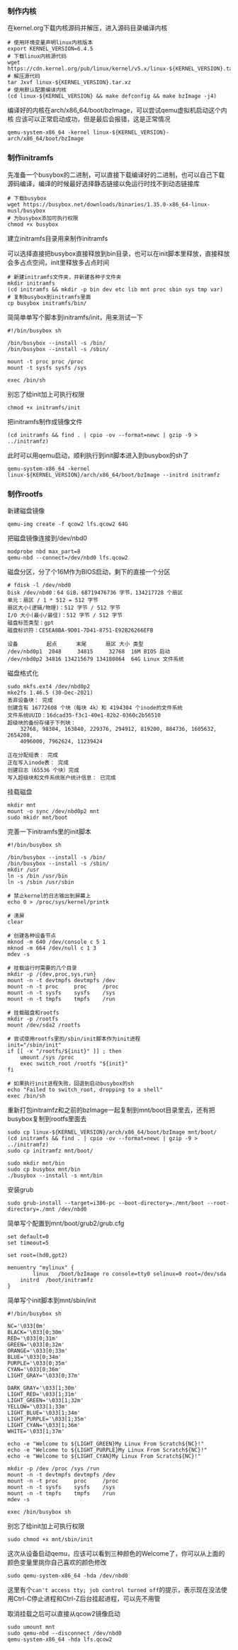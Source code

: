 ### 制作内核
在kernel.org下载内核源码并解压，进入源码目录编译内核
```
# 使用环境变量声明linux内核版本
export KERNEL_VERSION=6.4.5
# 下载linux内核源代码
wget https://cdn.kernel.org/pub/linux/kernel/v5.x/linux-${KERNEL_VERSION}.tar.xz
# 解压源代码
tar Jxvf linux-${KERNEL_VERSION}.tar.xz
# 使用默认配置编译内核
(cd linux-${KERNEL_VERSION} && make defconfig && make bzImage -j4)
```

编译好的内核在arch/x86_64/boot/bzImage，可以尝试qemu虚拟机启动这个内核
应该可以正常启动成功，但是最后会报错，这是正常情况

```
qemu-system-x86_64 -kernel linux-${KERNEL_VERSION}-arch/x86_64/boot/bzImage
```

### 制作initramfs
先准备一个busybox的二进制，可以直接下载编译好的二进制，也可以自己下载源码编译，编译的时候最好选择静态链接以免运行时找不到动态链接库
```
# 下载busybox
wget https://busybox.net/downloads/binaries/1.35.0-x86_64-linux-musl/busybox
# 为busybox添加可执行权限
chmod +x busybox
```

建立initramfs目录用来制作initramfs


可以选择直接把busybox直接释放到bin目录，也可以在init脚本里释放，直接释放会多占点空间，init里释放多占点时间

```
# 新建initramfs文件夹，并新建各种子文件夹
mkdir initramfs
(cd initramfs && mkdir -p bin dev etc lib mnt proc sbin sys tmp var)
# 复制busybox到initramfs里面
cp busybox initramfs/bin/
```

简简单单写个脚本到initramfs/init，用来测试一下
```
#!/bin/busybox sh

/bin/busybox --install -s /bin/
/bin/busybox --install -s /sbin/

mount -t proc proc /proc
mount -t sysfs sysfs /sys

exec /bin/sh
```

别忘了给init加上可执行权限
```
chmod +x initramfs/init
```

把initramfs制作成镜像文件
```
(cd initramfs && find . | cpio -ov --format=newc | gzip -9 > ../initramfz)
```

此时可以用qemu启动，顺利执行到init脚本进入到busybox的sh了
```
qemu-system-x86_64 -kernel linux-${KERNEL_VERSION}/arch/x86_64/boot/bzImage --initrd initramfz
```

### 制作rootfs
新建磁盘镜像
```
qemu-img create -f qcow2 lfs.qcow2 64G
```

把磁盘镜像连接到/dev/nbd0
```
modprobe nbd max_part=8
qemu-nbd --connect=/dev/nbd0 lfs.qcow2
```

磁盘分区，分了个16M作为BIOS启动，剩下的直接一个分区
```
# fdisk -l /dev/nbd0
Disk /dev/nbd0：64 GiB，68719476736 字节，134217728 个扇区
单元：扇区 / 1 * 512 = 512 字节
扇区大小(逻辑/物理)：512 字节 / 512 字节
I/O 大小(最小/最佳)：512 字节 / 512 字节
磁盘标签类型：gpt
磁盘标识符：CE5EA8BA-9D01-7D41-8751-E92B26266EFB

设备         起点      末尾      扇区 大小 类型
/dev/nbd0p1  2048     34815     32768  16M BIOS 启动
/dev/nbd0p2 34816 134215679 134180864  64G Linux 文件系统
```

磁盘格式化
```
sudo mkfs.ext4 /dev/nbd0p2
mke2fs 1.46.5 (30-Dec-2021)
丢弃设备块： 完成
创建含有 16772608 个块（每块 4k）和 4194304 个inode的文件系统
文件系统UUID：16dcad35-f3c1-40e1-82b2-0360c2b56510
超级块的备份存储于下列块：
	32768, 98304, 163840, 229376, 294912, 819200, 884736, 1605632, 2654208,
	4096000, 7962624, 11239424

正在分配组表： 完成
正在写入inode表： 完成
创建日志（65536 个块）完成
写入超级块和文件系统账户统计信息： 已完成
```

挂载磁盘
```
mkdir mnt
mount -o sync /dev/nbd0p2 mnt
sudo mkidr mnt/boot
```

完善一下initramfs里的init脚本
```
#!/bin/busybox sh

/bin/busybox --install -s /bin/
/bin/busybox --install -s /sbin/
mkdir /usr
ln -s /bin /usr/bin
ln -s /sbin /usr/sbin

# 禁止kernel的日志输出到屏幕上
echo 0 > /proc/sys/kernel/printk

# 清屏
clear

# 创建各种设备节点
mknod -m 640 /dev/console c 5 1
mknod -m 664 /dev/null c 1 3
mdev -s

# 挂载运行时需要的几个目录
mkdir -p /{dev,proc,sys,run}
mount -n -t devtmpfs devtmpfs /dev
mount -n -t proc     proc     /proc
mount -n -t sysfs    sysfs    /sys
mount -n -t tmpfs    tmpfs    /run

# 挂载磁盘和rootfs
mkdir -p /rootfs
mount /dev/sda2 /rootfs

# 尝试使用rootfs里的/sbin/init脚本作为init进程
init="/sbin/init"
if [[ -x "/rootfs/${init}" ]] ; then
    umount /sys /proc
    exec switch_root /rootfs "${init}"
fi

# 如果执行init进程失败，回退到启动busybox的sh
echo "Failed to switch_root, dropping to a shell"
exec /bin/sh
```


重新打包initramfz和之前的bzImage一起复制到mnt/boot目录里去，还有把busybox复制到rootfs里面去
```
sudo cp linux-${KERNEL_VERSION}/arch/x86_64/boot/bzImage mnt/boot/
(cd initramfs && find . | cpio -ov --format=newc | gzip -9 > ../initramfz)
sudo cp initramfz mnt/boot/

sudo mkdir mnt/bin
sudo cp busybox mnt/bin
./busybox --install -s mnt/bin
```

安装grub
```
sudo grub-install --target=i386-pc --boot-directory=./mnt/boot --root-directory=./mnt /dev/nbd0
```

简单写个配置到mnt/boot/grub2/grub.cfg
```
set default=0
set timeout=5

set root=(hd0,gpt2)

menuentry "mylinux" {
        linux   /boot/bzImage ro console=tty0 selinux=0 root=/dev/sda
	initrd	/boot/initramfz
}
```

简单写个init脚本到mnt/sbin/init
```
#!/bin/busybox sh

NC='\033[0m'
BLACK='\033[0;30m'
RED='\033[0;31m'
GREEN='\033[0;32m'
ORANGE='\033[0;33m'
BLUE='\033[0;34m'
PURPLE='\033[0;35m'
CYAN='\033[0;36m'
LIGHT_GRAY='\033[0;37m'

DARK_GRAY='\033[1;30m'
LIGHT_RED='\033[1;31m'
LIGHT_GREEN='\033[1;32m'
YELLOW='\033[1;33m'
LIGHT_BLUE='\033[1;34m'
LIGHT_PURPLE='\033[1;35m'
LIGHT_CYAN='\033[1;36m'
WHITE='\033[1;37m'

echo -e "Welcome to ${LIGHT_GREEN}My Linux From Scratch${NC}!"
echo -e "Welcome to ${LIGHT_PURPLE}My Linux From Scratch${NC}!"
echo -e "Welcome to ${LIGHT_CYAN}My Linux From Scratch${NC}!"

mkdir -p /dev /proc /sys /run
mount -n -t devtmpfs devtmpfs /dev
mount -n -t proc     proc     /proc
mount -n -t sysfs    sysfs    /sys
mount -n -t tmpfs    tmpfs    /run
mdev -s

exec /bin/busybox sh
```

别忘了给init加上可执行权限
```
sudo chmod +x mnt/sbin/init
```

这次从设备启动qemu，应该可以看到三种颜色的Welcome了，你可以从上面的颜色变量里挑你自己喜欢的颜色修改
```
sudo qemu-system-x86_64 -hda /dev/nbd0
```

这里有个`can't access tty; job control turned off`的提示，表示现在没法使用Ctrl-C停止进程和Ctrl-Z后台挂起进程，可以先不用管

取消挂载之后可以直接从qcow2镜像启动
```
sudo umount mnt
sudo qemu-nbd --disconnect /dev/nbd0
qemu-system-x86_64 -hda lfs.qcow2
```
